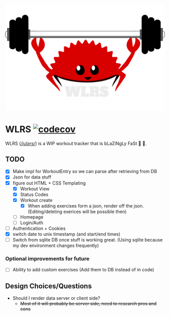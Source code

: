 ![](static/logo.png)
# WLRS [![codecov](https://codecov.io/gh/Zusier/wlrs/branch/main/graph/badge.svg?token=JQX7FH4WL5)](https://codecov.io/gh/Zusier/wlrs)

WLRS (*[/julərs/](http://ipa-reader.xyz/?text=jul%C9%99rs)*) is a WIP workout tracker that is bLaZiNgLy FaSt :rocket: :rocket:.

## TODO

- [x] Make impl for WorkoutEntry so we can parse after retrieving from DB
- [x] Json for data stuff
- [X] figure out HTML + CSS Templating
  - [X] Workout View
  - [X] Status Codes
  - [X] Workout create
    - [X] When adding exercises form a json, render off the json. (Editing/deleting exerices will be possible then)
  - [ ] Homepage
  - [ ] Login/Auth
- [ ] Authentication + Cookies
- [X] switch date to unix timestamp (and start/end times)
- [ ] Switch from sqlite DB once stuff is working great. (Using sqlite because my dev environment changes frequently)

### Optional improvements for future

- [ ] Ability to add custom exercises (Add them to DB instead of in code)

## Design Choices/Questions
- Should I render data server or client side?
  - ~~Most of it will probably be server side, need to research pros and cons~~